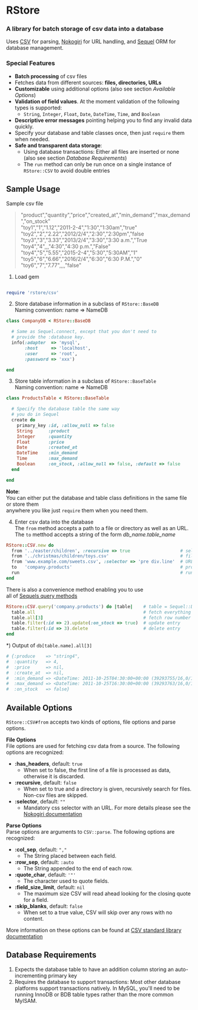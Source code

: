 # RStore 

### A library for batch storage of csv data into a database

Uses [CSV][1] for parsing, [Nokogiri][2] for URL handling, and [Sequel][3] ORM for database management.

[1]: http://ruby-doc.org/stdlib-1.9.2/libdoc/csv/rdoc/CSV.html
[2]: http://sequel.rubyforge.org/
[3]: http://nokogiri.org/

### Special Features

* **Batch processing** of csv files  
* Fetches data from different sources: **files, directories, URLs**  
* **Customizable** using additional options (also see section *Available Options*)  
* **Validation of field values**. At the moment validation of the following types is supported:  
  * `String`, `Integer`, `Float`, `Date`, `DateTime`, `Time`, and `Boolean` 
* **Descriptive error messages** pointing helping you to find any invalid data quickly.  
* Specify your database and table classes once, then just `require` them when needed.  
* **Safe and transparent data storage**: 
  * Using database transactions: Either all files are inserted or none (also see section *Database Requirements*)  
  * The `run` method can only be run once on a single instance of `RStore::CSV` to avoid double entries  


## Sample Usage

Sample csv file

> "product","quantity","price","created_at","min_demand","max_demand","on_stock"  
> "toy1","1","1.12","2011-2-4","1:30","1:30am","true"  
> "toy2","2","2.22","2012/2/4","2:30","2:30pm","false  
> "toy3","3","3.33","2013/2/4","3:30","3:30 a.m.","True  
> "toy4","4",,,"4:30","4:30 p.m.","False"  
> "toy4","5","5.55","2015-2-4","5:30","5:30AM","1"  
> "toy5","6","6.66","2016/2/4","6:30","6:30 P.M.","0"  
> "toy6","7","7.77",,,,"false"  

1) Load gem

``` ruby

require 'rstore/csv'

```

2) Store database information in a subclass of `RStore::BaseDB`  
Naming convention: name => NameDB

``` ruby
class CompanyDB < RStore::BaseDB

  # Same as Sequel.connect, except that you don't need to
  # provide the :database key.
  info(:adapter  => 'mysql', 
       :host     => 'localhost',
       :user     => 'root',
       :password => 'xxx')

end

```

3) Store table information in a subclass of `RStore::BaseTable`  
Naming convention: name => NameDB

``` ruby
class ProductsTable < RStore::BaseTable

  # Specify the database table the same way
  # you do in Sequel
  create do
    primary_key :id, :allow_null => false
    String      :product
    Integer     :quantity
    Float       :price
    Date        :created_at
    DateTime    :min_demand
    Time        :max_demand
    Boolean     :on_stock, :allow_null => false, :default => false
  end

end

```

**Note**:  
You can either put the database and table class definitions in the same file or store them  
anywhere you like just `require` them when you need them.


4) Enter csv data into the database  
The `from` method accepts a path to a file or directory as well as an URL.  
The `to` metthod accepts a string of the form *db_name.table_name*  

```ruby
RStore::CSV.new do
  from '../easter/children', :recursive => true                   # select a directory or
  from '../christmas/children/toys.csv'                           # file, or
  from 'www.example.com/sweets.csv', :selector => 'pre div.line'  # URL
  to   'company.products'                                         # provide database and table name
  run                                                             # run the program
end

```

There is also a convenience method enabling you to use  
all of [Sequels query methods](http://sequel.rubyforge.org/rdoc/files/doc/querying_rdoc.html)

``` ruby
RStore::CSV.query('company.products') do |table|    # table = Sequel::Dataset object 
  table.all                                         # fetch everything 
  table.all[3]                                      # fetch row number 4 (see output below)
  table.filter(:id => 2).update(:on_stock => true)  # update entry
  table.filter(:id => 3).delete                     # delete entry
end

```

*)
Output of `db[table.name].all[3]`

``` ruby 
# {:produce    => "string4",
#  :quantity   => 4,
#  :price      => nil,
#  :create_at  => nil,
#  :min_demand => <DateTime: 2011-10-25T04:30:00+00:00 (39293755/16,0/1,2299161)>,
#  :max_demand => <DateTime: 2011-10-25T16:30:00+00:00 (39293763/16,0/1,2299161)>,
#  :on_stock   => false}

```

## Available Options

`RStore::CSV#from` accepts two kinds of options, file options and parse options.

**File Options**  
File options are used for fetching csv data from a source. The following options are recognized:

* **:has_headers**, default: `true` 
    * When set to false, the first line of a file is processed as data, otherwise it is discarded.
* **:recursive**, default: `false` 
    * When set to true and a directory is given, recursively search for files. Non-csv files are skipped. 
* **:selector**, default: `""` 
    * Mandatory css selector with an URL. For more details please see the [Nokogiri documentation](http://nokogiri.org)
  
**Parse Options**  
Parse options are arguments to `CSV::parse`. The following options are recognized:

* **:col_sep**, default: `","`
    * The String placed between each field.
* **:row_sep**, default: `:auto`
    * The String appended to the end of each row.
* **:quote_char**, default: `'"'`
    * The character used to quote fields.
* **:field_size_limit**, default: `nil`
    * The maximum size CSV will read ahead looking for the closing quote for a field.
* **:skip_blanks**, default: `false`
    * When set to a true value, CSV will skip over any rows with no content.

More information on these options can be found at [CSV standard library documentation](http://ruby-doc.org/stdlib-1.9.2/libdoc/csv/rdoc/CSV.html#method-c-new)


## Database Requirements

1. Expects the database table to have an addition column storing an auto-incrementing primary key
2. Requires the database to support transactions:
    Most other database platforms support transactions natively.
    In MySQL, you'll need to be running InnoDB or BDB table types rather than the more common MyISAM. 





